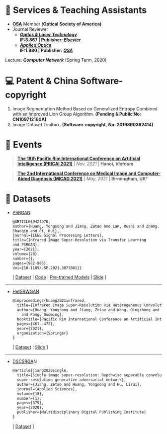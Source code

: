 

# 💬 Services & Teaching Assistants
- [**OSA**](https://www.optica.org/en-us/home/) Member (**Optical Society of America)**
- Journal Reviewer
    - ***[Optics & Laser Technology](https://www.journals.elsevier.com/optics-and-laser-technology)*  
    IF:3.867 | Publisher: *[Elsevier](https://www.elsevier.com/)***
    - ***[Applied Optics](https://www.osapublishing.org/ao/home.cfm)*    
    IF:1.980 | Publisher: *[OSA](https://www.optica.org/en-us/home/)***

Lecture: ***Computer Network*** (Spring Term, 2020)

# 💻 Patent & China Software-copyright
1. Image Segmentation Method Based on Generalized Entropy Combined with an Improved Lion Group Algorithm. **(Pending & Public No: CN109712160A)**
2. Image Dataset Toolbox. **(Software-copyright,** **No: 2019SR0392414)**

# :palm_tree: Events

> [**The 18th Pacific Rim International Conference on Artificial Intelligence (PRICAI 2021)**](https://www.pricai.org/2021/) | *Nov. 2021*  | **Hanoi, *Vietnam***                   

> [**The 2nd International Conference on
Medical Image and Computer-Aided Diagnosis (MICAD 2021)**](http://www.micad.org/#) | *May. 2021*  | **Birmingham, UK***



# :bell: Datasets

- [PSRGAN](https://www.notion.so/Yongsong-HUANG-e817d4e3f7e6428485225f96277a46ca)
    
    ```latex
    @ARTICLE{9424970, 
    author={Huang, Yongsong and Jiang, Zetao and Lan, Rushi and Zhang, 
    Shaoqin and Pi, Kui}, 
    journal={IEEE Signal Processing Letters}, 
    title={Infrared Image Super-Resolution via Transfer Learning 
    and PSRGAN}, 
    year={2021}, 
    volume={28}, 
    number={}, 
    pages={982-986}, 
    doi={10.1109/LSP.2021.3077801}}
    ```
    
    [ [Dataset](https://doi.org/10.6084/m9.figshare.13359632.v2) | [Code](https://github.com/yongsongH/Infrared-Image_PSRGAN) | [Pre-trained Models](https://figshare.com/articles/dataset/Pre-trained_models/16591973) | [Slide](https://github.com/yongsongH/academic_poster/blob/main/PSRGAN_Presentations.pdf) ]
 ---    
- [HetSRWGAN](https://www.notion.so/Yongsong-HUANG-e817d4e3f7e6428485225f96277a46ca)
    
    ```latex
    @inproceedings{huang2021infrared,
      title={Infrared Image Super-Resolution via Heterogeneous Convolutional WGAN},
      author={Huang, Yongsong and Jiang, Zetao and Wang, Qingzhong and Jiang, Qi 
    	and Pang, Guoming},
      booktitle={Pacific Rim International Conference on Artificial Intelligence},
      pages={461--472},
      year={2021},
      organization={Springer}
    }
    ```
    
    [ [Dataset](https://doi.org/10.6084/m9.figshare.9862184.v3) | [Slide](https://github.com/yongsongH/academic_poster/blob/main/PRICAI_Oral_1110.pdf) ]
 ---   
- [DSCSRGA](https://www.notion.so/Yongsong-HUANG-e817d4e3f7e6428485225f96277a46ca)N
    
    ```latex
    @article{jiang2020single,
      title={Single image super-resolution: Depthwise separable convolution 
      super-resolution generative adversarial network},
      author={Jiang, Zetao and Huang, Yongsong and Hu, Lirui},
      journal={Applied Sciences},
      volume={10},
      number={1},
      pages={375},
      year={2020},
      publisher={Multidisciplinary Digital Publishing Institute}
    }
    ```
    
    [ [Dataset](https://doi.org/10.6084/m9.figshare.9785438.v2) ]
    
